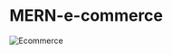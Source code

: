 # MERN-e-commerce

![Ecommerce](https://github.com/user-attachments/assets/686f259b-eb41-4ae8-baf0-9c3687c1a5b8)

